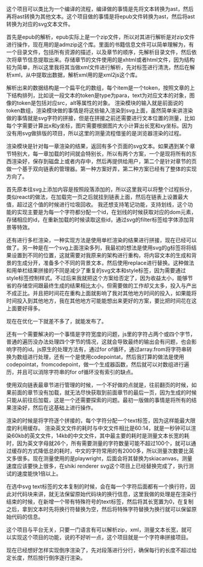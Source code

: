  这个项目可以类比为一个编译的流程，编译做的事情是先将文本转换为ast，然后再将ast转换为其他文本。这个项目做的事情是将epub文件转换为ast，然后将ast转换为对应的svg文本文件。

首先是epub的解析，epub实际上是一个zip文件，所以对其进行解析是对zip文件进行操作，现在用的是admzip这个库。里面的书籍信息文件可以简单理解为，有一个目录文件，包括所有资源的描述，以及章节的顺序，先解析目录文件，然后依次将章节信息提取出来。存储章节的文件使用的是xhtml或者html文件，因为结构较为简单，所以这里我将其当做xml文件进行解析，先对标签进行清洗，然后在解析xml，从中提取出数据，解析xml用的是xml2js这个库。

解析出来的数据结构是一个扁平化的数组，每个item是一个token，按照文章的上下结构排列，比如说一段文本的token是type为para，text为对应文本的对象，图像的token是包括对应src，alt等属性的对象。
渲染模块的输入就是前面说的token数组，渲染模块做的事情是将这些输入渲染到svg上面，虽然简单来讲渲染做的事情就是svg字符的拼接，但是在拼接之前还需要进行文本位置的测量，比如每个字需要计算出x和y坐标，图片需要根据图片大小计算出长宽和xy坐标。因为没有用svg做排版的项目，所以这里的测量流程借鉴的是浏览器渲染的过程。

渲染模块是针对每一章渲染的结果，返回有多个页面的svg文本。如果遇到某个章节特别大，每一章加载的时间就会特别长，所以有两个方案，一个是现将所有的东西渲染好，保存到磁盘上或者内存中，然后再提供给用户，第二个是针对章节的页做一个基于双向链表的管理器。第一种方案好弄，第二种方案已经有了整体的实现方向了。

首先原本往svg上添加内容是按照段落添加的，所以这里我可以将整个过程拆分，类似react的做法，在加载完一页之后就挂到链表上面，然后在链表上设置最大值，超过这个值的时候进行垃圾回收。
我还想支持笔记功能，支持划线，这个功能的实现主要是为每一个字符都分配一个id，在划线的时候获取对应的dom元素，存储相应的id，在重新加载的时候读取这些id，通过svg的filter标签给字体添加背景等特效。

还有进行多栏渲染，一种实现方法是使用单栏渲染的结果进行拼接，现在已经可以做了。另一种是在一个svg上面渲染多列，我最初的想法是使用svg的g标签将将结果设置到不同的位置，这就需要对我原来的架构进行重构，将内容文本的生成和背景的生成分开，准备多个不同的背景文本，然后使用replace进行替换。这种做法和用单栏结果拼接的不同是减少了重复的svg文本和style标签，因为需要通过style标签控制样式。不过后来我就把这个方案给否定了，因为收益太小，能够节省的存储空间跟最终生成的结果相比太小，但需要做的工作却又太多，投入与产出不成正比。并且把时间花在重构上面就影响了我对其他地方时间的投入，如果能将时间投入到其他地方，我在其他地方可能能想出来更好的方案，要比把时间花在这上面要好得多。

现在在优化一下就差不多了，就能发布了。

还有一个需要解决的一个事情是字符宽度的问题，js里的字符占两个或四个字节，普通的遍历没办法处理四个字节的情况，这就会导致最终的输出会有问题，也会影响字符的id。js原生的处理方法有，通过for of循环，通过array.from将字符串转换为数组进行处理，还有一个是使用codepointat，然后我打算的做法是使用codepointat，fromcodepoint，做一个生成器函数，然后就可以对数组进行遍历，并且可以消除字符串的for of循环没有索引的缺点。

使用双向链表最章节进行管理的时候，一个不好做的点就是，往前翻页的时候，如果前面的章节没有加载，就无法尽快获取到前面章节的最后一页，因为生成的时候只能从前往后加载，这是一个还需要探索的问题。最初一版做的事情是将所有的结果渲染好，然后在这基础上进行操作。

渲染的时候是将字符逐个拼接的，每个字符分配一个text标签，因为这样能最大限度的利用缓存。
渲染英文文件的耗时与中文文件相比是60:14，就是一秒钟可以渲染60kb的英文文件，14kb的中文文件，其中最主要的耗时是测量文本长宽的耗时，因为英文字母就26个，所有需要测量的字符数量可能不超过100个，就可以通过缓存的方式降低总的耗时，中文的字符常用的有2000多，所以测量次数要比英文多很多。现在测量使用的是playwright，后面会将其替换为skiacanvas，测量速度应该要快上很多，在shiki renderer svg这个项目上已经替换完成了，执行测试的速度能快1倍以上。

在选中svg text标签的文本复制的时候，会在每一个字符后面都有一个换行符，因此对代码块来讲，就无法保留原始代码块的换行信息，这里我做的处理是在渲染行结束的时候，在新增一个带有特殊符号的text标签，然后将其长宽置为0，在复制之后，拿到文本时先将换行符替换为空，然后将特殊字符替换为换行就可以保留原始代码的信息。

这个项目与平台无关，只要一门语言有可以解析zip，xml，测量文本长宽，就可以实现这个项目的功能，说的不好听一点，这个项目就是一个字符串拼接项目。

现在已经想好怎样实现倒序渲染了，先对段落进行分行，确保每行的长度不超过给定长度，然后按行倒序逐行渲染。
